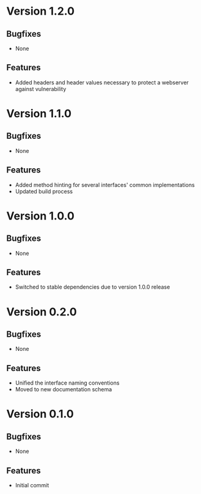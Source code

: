 # Version 1.2.0

## Bugfixes

* None

## Features

* Added headers and header values necessary to protect a webserver against vulnerability

# Version 1.1.0

## Bugfixes

* None

## Features

* Added method hinting for several interfaces' common implementations
* Updated build process

# Version 1.0.0

## Bugfixes

* None

## Features

* Switched to stable dependencies due to version 1.0.0 release

# Version 0.2.0

## Bugfixes

* None

## Features

* Unified the interface naming conventions
* Moved to new documentation schema

# Version 0.1.0

## Bugfixes

* None

## Features

* Initial commit
